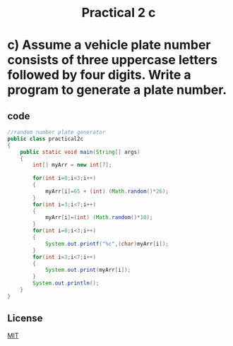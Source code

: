 <h1 align="center" style="margin-top: 0px;">
Practical 2 c 
</h1>

#		c) Assume a vehicle plate number consists of three uppercase letters followed by  four digits. Write a program to generate a plate number. 	
## code 

```java
//random number plate generator
public class practical2c
{
    public static void main(String[] args) 
    {
        int[] myArr = new int[7];
        
        for(int i=0;i<3;i++)
        {
            myArr[i]=65 + (int) (Math.random()*26);
        }
        for(int i=3;i<7;i++)
        {
            myArr[i]=(int) (Math.random()*10);
        }
        for(int i=0;i<3;i++)
        {
            System.out.printf("%c",(char)myArr[i]);
        }
        for(int i=3;i<7;i++)
        {
            System.out.print(myArr[i]);
        }
        System.out.println();
    }    
}

```

## License
[MIT](https://hiren14.github.io/java_lab_050/LICENSE)